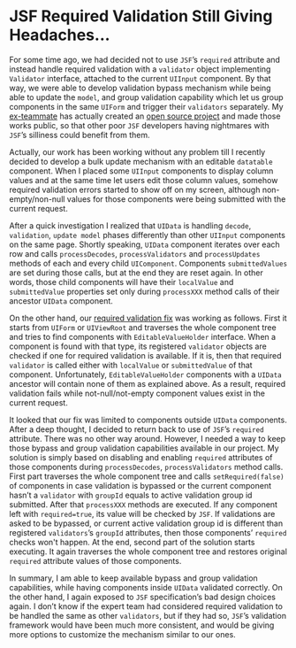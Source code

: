 # JSF Required Validation Still Giving Headaches...
For some time ago, we had decided not to use `JSF`’s `required` attribute and instead handle required validation with a 
`validator` object implementing `Validator` interface, attached to the current `UIInput` component. By that way, we were 
able to develop validation bypass mechanism while being able to update the `model`, and group validation capability which 
let us group components in the same `UIForm` and trigger their `validators` separately. My 
[ex-teammate](http://www.jroller.com/hasant/) has actually created 
an [open source project](http://code.google.com/p/commons-validator-ext/source/browse/trunk/main/src/com/cvext/requiredvalidation/controls/ui/RequiredValidatorChecker.java) 
and made those works public, so that other poor `JSF` developers having nightmares with `JSF`’s 
silliness could benefit from them.

Actually, our work has been working without any problem till I recently decided to develop a bulk update mechanism with 
an editable `datatable` component. When I placed some `UIInput` components to display column values and at the same time 
let users edit those column values, somehow required validation errors started to show off on my screen, although 
non-empty/non-null values for those components were being submitted with the current request.

After a quick investigation I realized that `UIData` is handling `decode`, `validation`, `update model` phases differently 
than other `UIInput` components on the same page. Shortly speaking, `UIData` component iterates over each row and calls 
`processDecodes`, `processValidators` and `processUpdates` methods of each and every child `UIComponent`. Components 
`submittedValues` are set during those calls, but at the end they are reset again. In other words, those child components 
will have their `localValue` and `submittedValue` properties set only during `processXXX` method calls of their ancestor 
`UIData` component.

On the other hand, our [required validation fix](http://code.google.com/p/commons-validator-ext/source/browse/trunk/main/src/com/cvext/requiredvalidation/controls/ui/RequiredValidatorChecker.java) 
was working as follows. First it starts from `UIForm` or `UIViewRoot` and 
traverses the whole component tree and tries to find components with `EditableValueHolder` interface. When a component 
is found with that type, its registered `validator` objects are checked if one for required validation is available. If 
it is, then that required `validator` is called either with `localValue` or `submittedValue` of that component. 
Unfortunately, `EditableValueHolder` components with a `UIData` ancestor will contain none of them as explained above. 
As a result, required validation fails while not-null/not-empty component values exist in the current request.

It looked that our fix was limited to components outside `UIData` components. After a deep thought, I decided to return 
back to use of `JSF`’s `required` attribute. There was no other way around. However, I needed a way to keep those bypass 
and group validation capabilities available in our project. My solution is simply based on disabling and enabling `required` 
attributes of those components during `processDecodes`, `processValidators` method calls. First part traverses the whole 
component tree and calls `setRequired(false)` of components in case validation is bypassed or the current component 
hasn’t a `validator` with `groupId` equals to active validation group id submitted. After that `processXXX` methods are 
executed. If any component left with `required=true`, its value will be checked by `JSF`. If validations are asked to be 
bypassed, or current active validation group id is different than registered `validators`’s `groupId` attributes, then 
those components’ `required` checks won't happen. At the end, second part of the solution starts executing. It again 
traverses the whole component tree and restores original `required` attribute values of those components.

In summary, I am able to keep available bypass and group validation capabilities, while having components inside `UIData` 
validated correctly. On the other hand, I again exposed to `JSF` specification’s bad design choices again. I don’t know 
if the expert team had considered required validation to be handled the same as other `validators`, but if they had so, 
`JSF`’s validation framework would have been much more consistent, and would be giving more options to customize the 
mechanism similar to our ones.
